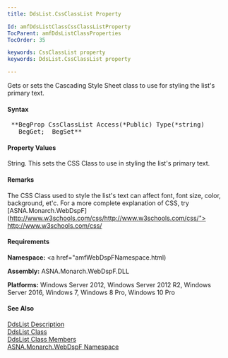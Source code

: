 ```yaml
---
title: DdsList.CssClassList Property

Id: amfDdsListClassCssClassListProperty
TocParent: amfDdsListClassProperties
TocOrder: 35

keywords: CssClassList property
keywords: DdsList.CssClassList property

---
```


Gets or sets the Cascading Style Sheet class to use for styling the list's primary text.

#### Syntax
<pre class="prettyprint"> **BegProp CssClassList Access(*Public) Type(*string)
   BegGet;  BegSet** </pre>

#### Property Values
String. This sets the CSS Class to use in styling the list's primary text.

#### Remarks
The CSS Class used to style the list's text can affect font, font size, color, background, et'c. For a more complete explanation of CSS, try [ASNA.Monarch.WebDspF](http://www.w3schools.com/css/http://www.w3schools.com/css/"> http://www.w3schools.com/css/</a>

#### Requirements
**Namespace:** <a href="amfWebDspFNamespace.html)

**Assembly:** ASNA.Monarch.WebDspF.DLL

**Platforms:** Windows Server 2012, Windows Server 2012 R2, Windows Server 2016, Windows 7, Windows 8 Pro, Windows 10 Pro

#### See Also
[DdsList Description](amfUnderstandingLists.html)<br /> [ DdsList Class](amfDdsListClass.html) <br /> [ DdsList Class Members](amfDdsListClassMembers.html) <br /> [ ASNA.Monarch.WebDspF Namespace](amfWebDspFNamespace.html) 
